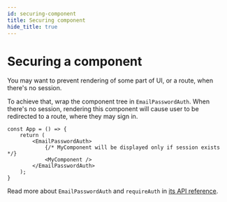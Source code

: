 ```yaml
---
id: securing-component
title: Securing component
hide_title: true
---
```


# Securing a component
You may want to prevent rendering of some part of UI, or a route, when
there's no session.

To achieve that, wrap the component tree in `EmailPasswordAuth`. When there's no session, rendering this component
will cause user to be redirected to a route, where they may sign in.

```tsx
const App = () => {
    return (
        <EmailPasswordAuth>
            {/* MyComponent will be displayed only if session exists */}
            <MyComponent />
        </EmailPasswordAuth>
    );
}
```

Read more about `EmailPasswordAuth` and `requireAuth` in [its API reference](/docs/auth-react/docs/emailpassword/email-password-auth).
